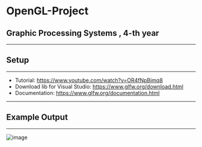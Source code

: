 # OpenGL-Project
## Graphic Processing Systems , 4-th year

-----
## Setup
-----

- Tutorial: https://www.youtube.com/watch?v=OR4fNpBjmq8
- Download lib for Visual Studio: https://www.glfw.org/download.html
- Documentation: https://www.glfw.org/documentation.html


-----
## Example Output
-----

![image](https://user-images.githubusercontent.com/72825756/223539807-1b107ab7-abf7-499e-ad31-f066648d2e16.png)





